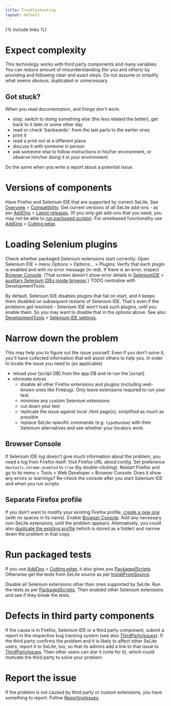 ```yaml
---
title: Troubleshooting
layout: default
---
```

{% include links %}

# Expect complexity #
This technology works with third party components and many variables. You can reduce amount of misunderstanding (for you and others) by providing and following clear and exact steps. Do not assume or simplify what seems obvious, duplicated or unnecessary.

## Got stuck? ##
When you read documentation, and things don't work:

  * stop, switch to doing something else (the less related the better), get back to it later or some other day
  * read or check 'backwards': from the last parts to the earlier ones
  * print it
  * read a print out at a different place
  * discuss it with someone in person
  * ask someone else to follow instructions in his/her environment, or observe him/her doing it in your environment.

Do the same when you write a report about a potential issue.

# Versions of components #
Have Firefox and Selenium IDE that are supported by current SeLite. See [Overview](./) > [Compatibility](./#compatibility). Get current versions of all SeLite add-ons - as per [AddOns](AddOns) > [Latest releases](AddOns#latest-releases). (If you only get add-ons that you need, you may not be able to [run packaged scripts](#run-packaged-scripts)). For unreleased functionality use [AddOns](AddOns) > [Cutting edge](AddOns#cutting-edge).

# Loading Selenium plugins #
Check whether packaged Selenium extensions start correctly: Open Selenium IDE > menu Options > Options... > Plugins. Verify that each plugin is enabled and with no error message (in red). If there is an error, inspect [Browser Console](#browser-console). (That screen doesn't show error details in [SeleniumIDE](SeleniumIDE) > [auxiliary Selenium IDEs inside browser](SeleniumIDE#auxiliary-selenium-ides-inside-browser).) TODO centralise with DevelopmentTools.

By default, Selenium IDE disables plugins that fail on start, and it keeps them disabled on subsequent restarts of Selenium IDE. That's even if the problems get resolved - Selenium IDE won't load such plugins, until you enable them. So you may want to disable that in the options above. See also [DevelopmentTools](DevelopmentTools) > [Selenium IDE settings](DevelopmentTools#selenium-ide-settings).

# Narrow down the problem #
This may help you to figure out the issue yourself. Even if you don't solve it, you'll have collected information that will assist others to help you. In order to locate the issue you need to (as applicable)

  * reload your [script DB] from the app DB and re-run the [script]
  * eliminate extras
    * disable all other Firefox extensions and plugins (including  well-known ones like Firebug). Only leave extensions required to run your test.
    * minimise any custom Selenium extensions
    * cut down your test
    * replicate the issue against local .html page(s), simplified as much as possible
    * replace SeLite-specific commands (e.g. `typeRandom`) with their Selenium alternatives and see whether your locators work.

## Browser Console ##
If Selenium IDE log doesn't give much information about the problem, you need a log from Firefox itself. Visit Firefox URL _about:config_. Set preference `devtools.chrome.enabled` to `true` (by double-clicking). Restart Firefox and go to its menu > Tools > Web Developer > Browser Console. Does it show any errors or warnings? Re-check the console after you start Selenium IDE and when you run scripts.

## Separate Firefox profile ##
If you don't want to modify your existing Firefox profile, [create a new one](https://developer.mozilla.org/en-US/Add-ons/Setting_up_extension_development_environment#Development_profile) (with no spaces in its name). Enable [Browser Console](#browser-console). Add any necessary non-SeLite extensions, until the problem appears. Alternatively, you could also [duplicate the existing profile](http://kb.mozillazine.org/Moving_your_profile_folder) (which is stored as a folder) and narrow down the problem in that copy.

# Run packaged tests #
If you use [AddOns](AddOns) > [Cutting edge](AddOns#cutting-edge), it also gives you [PackagedScripts](PackagedScripts). Otherwise get the tests from SeLite source as per [InstallFromSource](InstallFromSource).

Disable all Selenium extensions other than ones supported by SeLite. Run the tests as per [PackagedScripts](PackagedScripts). Then enabled other Selenium extensions and see if they break the tests.

# Defects in third party components #
If the cause is in Firefox, Selenium IDE or a third party component, submit a report in the respective bug tracking system (see also [ThirdPartyIssues](ThirdPartyIssues)). If the third party confirms the problem and it is likely to affect other SeLite users, report it to SeLite, too, so that its admins add a link to that issue to [ThirdPartyIssues](ThirdPartyIssues). Then other users can star it (vote for it), which could motivate the third party to solve your problem.

# Report the issue #
If the problem is not caused by third party or custom extensions, you have something to report. Follow [ReportingIssues](ReportingIssues).